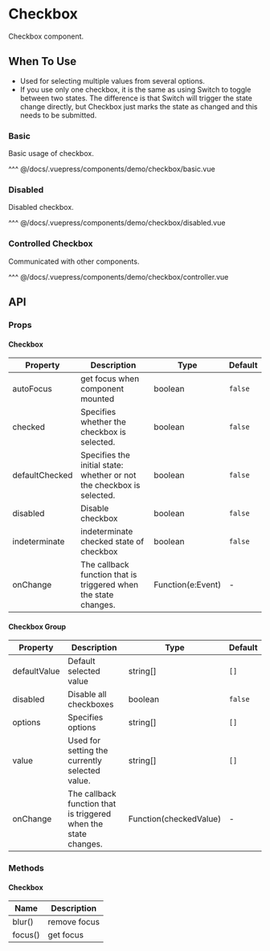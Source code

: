 # Checkbox

Checkbox component.

## When To Use

- Used for selecting multiple values from several options.
- If you use only one checkbox, it is the same as using Switch to toggle between two states. The difference is that Switch will trigger the state change directly, but Checkbox just marks the state as changed and this needs to be submitted.

### Basic

Basic usage of checkbox.

<demo-checkbox-basic/>

^^^ @/docs/.vuepress/components/demo/checkbox/basic.vue

### Disabled

Disabled checkbox.

<demo-checkbox-disabled/>

^^^ @/docs/.vuepress/components/demo/checkbox/disabled.vue

### Controlled Checkbox

Communicated with other components.

<demo-checkbox-controller/>

^^^ @/docs/.vuepress/components/demo/checkbox/controller.vue

## API

### Props

#### Checkbox

| Property       | Description                                                           | Type              | Default |
| -------------- | --------------------------------------------------------------------- | ----------------- | ------- |
| autoFocus      | get focus when component mounted                                      | boolean           | `false` |
| checked        | Specifies whether the checkbox is selected.                           | boolean           | `false` |
| defaultChecked | Specifies the initial state: whether or not the checkbox is selected. | boolean           | `false` |
| disabled       | Disable checkbox                                                      | boolean           | `false` |
| indeterminate  | indeterminate checked state of checkbox                               | boolean           | `false` |
| onChange       | The callback function that is triggered when the state changes.       | Function(e:Event) | -       |

#### Checkbox Group

| Property     | Description                                                     | Type                   | Default |
| ------------ | --------------------------------------------------------------- | ---------------------- | ------- |
| defaultValue | Default selected value                                          | string\[]              | `[]`    |
| disabled     | Disable all checkboxes                                          | boolean                | `false` |
| options      | Specifies options                                               | string\[]              | `[]`    |
| value        | Used for setting the currently selected value.                  | string\[]              | `[]`    |
| onChange     | The callback function that is triggered when the state changes. | Function(checkedValue) | -       |

### Methods

#### Checkbox

| Name    | Description  |
| ------- | ------------ |
| blur()  | remove focus |
| focus() | get focus    |
